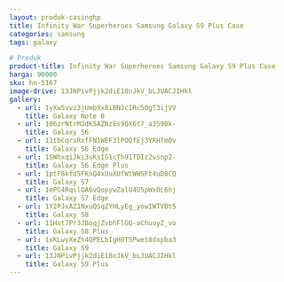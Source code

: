 ```yaml
---
layout: produk-casinghp
title: Infinity War Superheroes Samsung Galaxy S9 Plus Case
categories: samsung
tags: galaxy

# Produk
product-title: Infinity War Superheroes Samsung Galaxy S9 Plus Case
harga: 90000
sku: hn-5167
image-drive: 13JNPivPjjk2diE18nJkV_bLJUACJIHkl
gallery:
  - url: 1yXw5vvz3jUmb9x8iBNJcIRc50gT3ijVV
    title: Galaxy Note 8
  - url: 106zrNtrMJdK5AZNzEs9QX6t7_a3S90k-
    title: Galaxy S6
  - url: 11tbCqrsRxfFN1WEF3lPOQfEj3YRHfm0v
    title: Galaxy S6 Edge
  - url: 1SWhxqiJki3uKsIG1cTh91TDIz2vsnp2-
    title: Galaxy S6 Edge Plus
  - url: 1ptF8kfd5FKnQ4xUuXUfWtWW5Ft4uD8CQ
    title: Galaxy S7
  - url: 1ePC4RqslQA6vQopywZalU4U5pWx0L6hj
    title: Galaxy S7 Edge
  - url: 1Y2PJxAZ1NxuQSqZYHLyEg_yowIWTVBt5
    title: Galaxy S8
  - url: 11Hut7Pr3JBoqjZvbhFlGQ-aChuoyZ_vo
    title: Galaxy S8 Plus
  - url: 1xKLwyXeZt4QPELbIgH0T5Pwet8dxpba3
    title: Galaxy S9
  - url: 13JNPivPjjk2diE18nJkV_bLJUACJIHkl
    title: Galaxy S9 Plus
---
```

